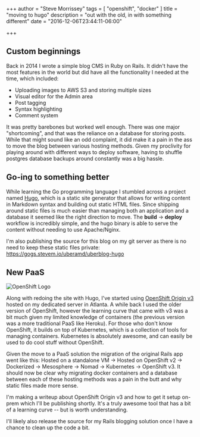 +++
author = "Steve Morrissey"
tags = [
    "openshift",
    "docker"
]
title = "moving to hugo"
description = "out with the old, in with something different"
date = "2016-12-06T23:44:11-06:00"

+++

## Custom beginnings

Back in 2014 I wrote a simple blog CMS in Ruby on Rails. It didn't have the most features in the world but did have all the functionality I needed at the time, which included:

* Uploading images to AWS S3 and storing multiple sizes
* Visual editor for the Admin area
* Post tagging
* Syntax highlighting
* Comment system

It was pretty barebones but worked well enough. There was one major "shortcoming", and that was the reliance on a database for storing posts. While that might sound like an odd complaint, it did make it a pain in the ass to move the blog between various hosting methods. Given my proclivity for playing around with different ways to deploy software, having to shuffle postgres database backups around constantly was a big hassle.

## Go-ing to something better

While learning the Go programming language I stumbled across a project named [Hugo](https://gohugo.io/overview/introduction/), which is a static site generator that allows for writing content in Markdown syntax and building out static HTML files. Since shipping around static files is much easier than managing both an application and a database it seemed like the right direction to move. The **build** -> **deploy** workflow is incredibly simple, and the hugo binary is able to serve the content without needing to use Apache/Nginx. 

I'm also publishing the source for this blog on my git server as there is no need to keep these static files private: https://gogs.stevem.io/uberamd/uberblog-hugo

## New PaaS

![OpenShift Logo](/img/openshift.png)

Along with redoing the site with Hugo, I've started using [OpenShift Origin v3](https://docs.openshift.org/latest/welcome/index.html) hosted on my dedicated server in Atlanta. A while back I used the older version of OpenShift, however the learning curve that came with v3 was a bit much given my limited knowledge of containers (the previous version was a more traditional PaaS like Heroku). For those who don't know OpenShift, it builds on top of Kubernetes, which is a collection of tools for managing containers. Kubernetes is absolutely awesome, and can easily be used to do cool stuff without OpenShift.

Given the move to a PaaS solution the migration of the original Rails app went like this: Hosted on a standalone VM -> Hosted on OpenShift v2 -> Dockerized -> Mesosphere -> Nomad -> Kubernetes -> OpenShift v3. It should now be clear why migrating docker containers and a database between each of these hosting methods was a pain in the butt and why static files made more sense.

I'm making a writeup about OpenShift Origin v3 and how to get it setup on-prem which I'll be publishing shortly. It's a truly awesome tool that has a bit of a learning curve -- but is worth understanding.

I'll likely also release the source for my Rails blogging solution once I have a chance to clean up the code a bit.
